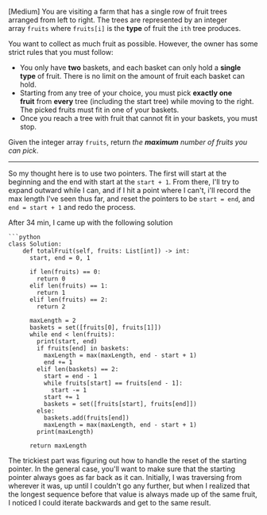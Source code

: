 [Medium]
You are visiting a farm that has a single row of fruit trees arranged from left to right. The trees are represented by an integer array `fruits` where `fruits[i]` is the **type** of fruit the `ith` tree produces.

You want to collect as much fruit as possible. However, the owner has some strict rules that you must follow:

- You only have **two** baskets, and each basket can only hold a **single type** of fruit. There is no limit on the amount of fruit each basket can hold.
- Starting from any tree of your choice, you must pick **exactly one fruit** from **every** tree (including the start tree) while moving to the right. The picked fruits must fit in one of your baskets.
- Once you reach a tree with fruit that cannot fit in your baskets, you must stop.

Given the integer array `fruits`, return _the **maximum** number of fruits you can pick_.

---

So my thought here is to use two pointers.
The first will start at the beginning and the end with start at the `start + 1`.
From there, I'll try to expand outward while I can, and if I hit a point where I can't,
i'll record the max length I've seen thus far, and reset the pointers to be `start = end`, and `end = start + 1` and redo the process.

After 34 min, I came up with the following solution

```
```python
class Solution:
    def totalFruit(self, fruits: List[int]) -> int:
      start, end = 0, 1

      if len(fruits) == 0:
        return 0
      elif len(fruits) == 1:
        return 1
      elif len(fruits) == 2:
        return 2
      
      maxLength = 2
      baskets = set([fruits[0], fruits[1]])
      while end < len(fruits):
        print(start, end)
        if fruits[end] in baskets:
          maxLength = max(maxLength, end - start + 1)
          end += 1
        elif len(baskets) == 2:
          start = end - 1
          while fruits[start] == fruits[end - 1]:
            start -= 1
          start += 1
          baskets = set([fruits[start], fruits[end]])
        else:
          baskets.add(fruits[end])
          maxLength = max(maxLength, end - start + 1)
        print(maxLength)
        
      return maxLength
```

The trickiest part was figuring out how to handle the reset of the starting pointer. In the general case, you'll want to make sure that the starting pointer always goes as far back as it can. Initially, I was traversing from wherever it was, up until I couldn't go any further, but when I realized that the longest sequence before that value is always made up of the same fruit, I noticed I could iterate backwards and get to the same result.

